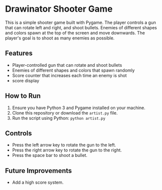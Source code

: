# Drawinator Shooter Game

This is a simple shooter game built with Pygame. The player controls a gun that can rotate left and right, and shoot bullets. Enemies of different shapes and colors spawn at the top of the screen and move downwards. The player's goal is to shoot as many enemies as possible.

## Features

- Player-controlled gun that can rotate and shoot bullets
- Enemies of different shapes and colors that spawn randomly
- Score counter that increases each time an enemy is shot
- score display

## How to Run

1. Ensure you have Python 3 and Pygame installed on your machine.
2. Clone this repository or download the `artist.py` file.
3. Run the script using Python: `python artist.py`

## Controls

- Press the left arrow key to rotate the gun to the left.
- Press the right arrow key to rotate the gun to the right.
- Press the space bar to shoot a bullet.

## Future Improvements

- Add a high score system.